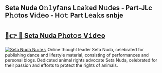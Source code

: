 ## Seta Nuda O𝚗𝚕yf𝚊ns L𝚎a𝚔ed N𝚞𝚍es - Part-JLc P𝚑𝚘tos Vi𝚍𝚎o - H𝚘𝚝 Part L𝚎a𝚔s snbje

# <h2><a href="http://kfe7rp2.oniu.top/?m=Seta+Nuda">🔗👉 🔴 Seta Nuda P𝚑ot𝚘𝚜 V𝚒d𝚎o</a></h2>

[![Seta Nuda Nu𝚍e𝚜](https://i.imgur.com/0qMVB7G.gif)](http://kfe7rp2.oniu.top/?m=Seta+Nuda)
Online thought leader Seta Nuda, celebrated for publishing dance and lifestyle material, consisting of performances and personal blogs. Dedicated animal rights advocate Seta Nuda, celebrated for their passion and efforts to protect the rights of animals.  

